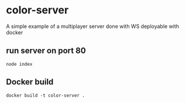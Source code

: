 # color-server
A simple example of a multiplayer server done with WS deployable with docker

## run server on port 80
`node index`
## Docker build
`docker build -t color-server .`
